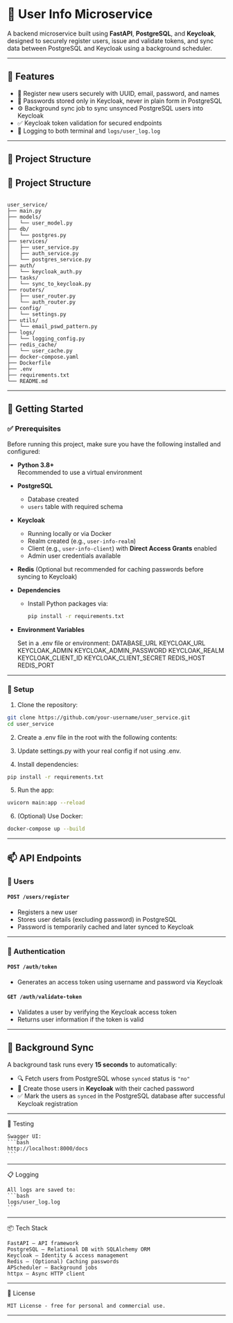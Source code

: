 # 🧠 User Info Microservice

A backend microservice built using **FastAPI**, **PostgreSQL**, and **Keycloak**, designed to securely register users, issue and validate tokens, and sync data between PostgreSQL and Keycloak using a background scheduler.

---

## 🚀 Features

- 🔐 Register new users securely with UUID, email, password, and names
- 🧾 Passwords stored only in Keycloak, never in plain form in PostgreSQL
- ⚙️ Background sync job to sync unsynced PostgreSQL users into Keycloak
- ✅ Keycloak token validation for secured endpoints
- 📁 Logging to both terminal and `logs/user_log.log`

---


## 📁 Project Structure

## 📁 Project Structure

<pre><code>
user_service/
├── main.py
├── models/
│   └── user_model.py
├── db/
│   └── postgres.py
├── services/
│   ├── user_service.py   
│   ├── auth_service.py
│   └── postgres_service.py
├── auth/
│   └── keycloak_auth.py
├── tasks/
│   └── sync_to_keycloak.py
├── routers/
│   ├── user_router.py
│   └── auth_router.py
├── config/
│   └── settings.py
├── utils/
│   └── email_pswd_pattern.py
├── logs/
│   └── logging_config.py   
├── redis_cache/
│   └── user_cache.py   
├── docker-compose.yaml   
├── Dockerfile    
├── .env
├── requirements.txt   
└── README.md
</code></pre>


---

## 🚀 Getting Started

### ✅ Prerequisites

Before running this project, make sure you have the following installed and configured:

- **Python 3.8+**  
  Recommended to use a virtual environment

- **PostgreSQL**  
  - Database created  
  - `users` table with required schema

- **Keycloak**  
  - Running locally or via Docker  
  - Realm created (e.g., `user-info-realm`)  
  - Client (e.g., `user-info-client`) with **Direct Access Grants** enabled  
  - Admin user credentials available

- **Redis** 
    (Optional but recommended for caching passwords before syncing to Keycloak)

- **Dependencies**
  - Install Python packages via:
    ```bash
    pip install -r requirements.txt
    ```

- **Environment Variables**

  Set in a .env file or environment:
    DATABASE_URL
    KEYCLOAK_URL
    KEYCLOAK_ADMIN
    KEYCLOAK_ADMIN_PASSWORD
    KEYCLOAK_REALM
    KEYCLOAK_CLIENT_ID
    KEYCLOAK_CLIENT_SECRET
    REDIS_HOST
    REDIS_PORT

---

### 🔧 Setup

1. Clone the repository:

```bash
git clone https://github.com/your-username/user_service.git
cd user_service
```

2. Create a .env file in the root with the following contents:

3. Update settings.py with your real config if not using .env.

4. Install dependencies:
```bash
pip install -r requirements.txt
```

5. Run the app:
```bash
uvicorn main:app --reload
```

6. (Optional) Use Docker:
```bash
docker-compose up --build
```

---

## 📫 API Endpoints

### 👤 Users

#### `POST /users/register`
- Registers a new user
- Stores user details (excluding password) in PostgreSQL
- Password is temporarily cached and later synced to Keycloak

---

### 🔐 Authentication

#### `POST /auth/token`
- Generates an access token using username and password via Keycloak

#### `GET /auth/validate-token`
- Validates a user by verifying the Keycloak access token
- Returns user information if the token is valid

---

## 🔄 Background Sync

A background task runs every **15 seconds** to automatically:

- 🔍 Fetch users from PostgreSQL whose `synced` status is `"no"`
- 🧾 Create those users in **Keycloak** with their cached password
- ✅ Mark the users as `synced` in the PostgreSQL database after successful Keycloak registration

---

🧪 Testing

    Swagger UI:
    ```bash
    http://localhost:8000/docs
    ```

---

📋 Logging  

    All logs are saved to:
    ```bash
    logs/user_log.log
    ```

---

📦 Tech Stack

    FastAPI – API framework
    PostgreSQL – Relational DB with SQLAlchemy ORM
    Keycloak – Identity & access management
    Redis – (Optional) Caching passwords
    APScheduler – Background jobs
    httpx – Async HTTP client

---

📄 License

    MIT License - free for personal and commercial use.

---
    
  
